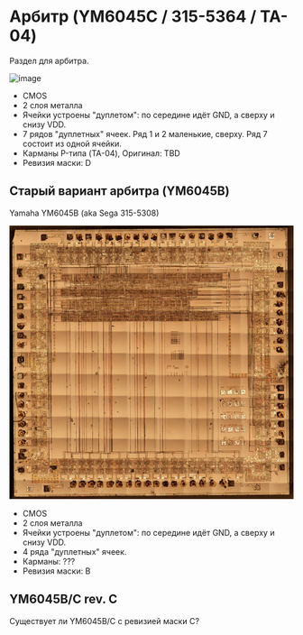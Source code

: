 # Арбитр (YM6045C / 315-5364 / TA-04)

Раздел для арбитра.

![image](https://user-images.githubusercontent.com/5828819/177949837-0c19fe41-7c9c-4b1b-a339-cf1166c1b4af.png)

- CMOS
- 2 слоя металла
- Ячейки устроены "дуплетом": по середине идёт GND, а сверху и снизу VDD.
- 7 рядов "дуплетных" ячеек. Ряд 1 и 2 маленькие, сверху. Ряд 7 состоит из одной ячейки.
- Карманы P-типа (TA-04), Оригинал: TBD
- Ревизия маски: D


## Старый вариант арбитра (YM6045B)
Yamaha YM6045B (aka Sega 315-5308)

![image](/Arbiter/imgstore/315-5308-Fused_sm.jpg)

- CMOS
- 2 слоя металла
- Ячейки устроены "дуплетом": по середине идёт GND, а сверху и снизу VDD.
- 4 ряда "дуплетных" ячеек.
- Карманы: ???
- Ревизия маски: B


## YM6045B/C rev. C
Существует ли YM6045B/C с ревизией маски C?
